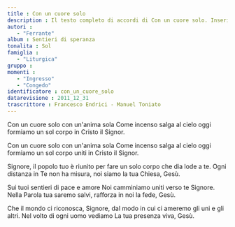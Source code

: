 ```yaml
--- 
title : Con un cuore solo
description : Il testo completo di accordi di Con un cuore solo. Inseriscila nel tuo canzoniere!
autori : 
   - "Ferrante"
album : Sentieri di speranza
tonalita : Sol
famiglia : 
   - "Liturgica"
gruppo : 
momenti : 
   - "Ingresso"
   - "Congedo"
identificatore : con_un_cuore_solo
datarevisione : 2011_12_31
trascrittore : Francesco Endrici - Manuel Toniato
--- 
```




                     


Con un cuore solo 
con un'anima sola 
Come incenso salga al cielo oggi 
formiamo un sol corpo in Cristo il Signor.


Con un cuore solo 
con un'anima sola 
Come incenso salga al cielo  oggi 
formiamo un sol corpo uniti in Cristo il Signor.


 Signore, il popolo tuo è riunito
 per fare un solo corpo che dia lode a te.
 Ogni distanza in Te non ha misura,
noi siamo la tua Chiesa, Gesù.


Sui tuoi sentieri di pace e amore
Noi camminiamo uniti verso te Signore.
Nella Parola tua saremo salvi,
rafforza in noi la fede, Gesù.


Che il mondo ci riconosca, Signore,
dal modo in cui ci ameremo gli uni e gli altri.
Nel volto di ogni uomo vediamo
La tua presenza viva, Gesù.


